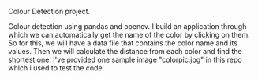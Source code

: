 Colour Detection project.

Colour detection using pandas and opencv. I build an application through which we can automatically get the name of the color by clicking on them. So for this, we will have a data file that contains the color name and its values. Then we will calculate the distance from each color and find the shortest one.
I've provided one sample image "colorpic.jpg" in this repo which i used to test the code.
